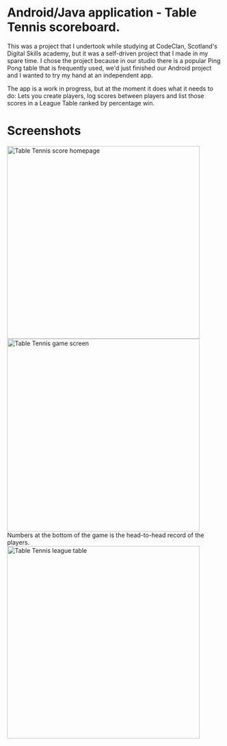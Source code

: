 # Android/Java application - Table Tennis scoreboard.

This was a project that I undertook while studying at CodeClan, Scotland's Digital Skills academy, but it was a self-driven project that I made in my spare time. I chose the project because in our studio there is a popular Ping Pong table that is frequently used, we'd just finished our Android project and I wanted to try my hand at an independent app.

The app is a work in progress, but at the moment it does what it needs to do: Lets you create players, log scores between players and list those scores in a League Table ranked by percentage win.


# Screenshots
 
<img src="https://github.com/ShetlandJ/TableTennisScorer/blob/master/tt1.png" alt="Table Tennis score homepage" width="450" />
<img src="https://github.com/ShetlandJ/TableTennisScorer/blob/master/tts2.png" alt="Table Tennis game screen" width="450" />
Numbers at the bottom of the game is the head-to-head record of the players.
<img src="https://github.com/ShetlandJ/TableTennisScorer/blob/master/tts1.png" alt="Table Tennis league table" width="450" />

